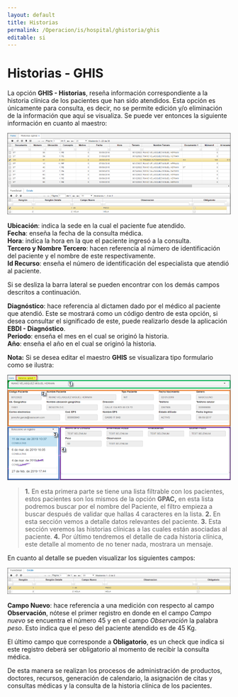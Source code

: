 ```yaml
---
layout: default
title: Historias
permalink: /Operacion/is/hospital/ghistoria/ghis
editable: si
---
```


# Historias - GHIS


La opción **GHIS - Historias**, reseña información correspondiente a la historia clínica de los pacientes que han sido atendidos. Esta opción es únicamente para consulta, es decir, no se permite edición y/o eliminación de la información que aquí se visualiza. Se puede ver entonces la siguiente información en cuanto al maestro:  


![](ghis1.png)


**Ubicación**: indica la sede en la cual el paciente fue atendido.  
**Fecha**: enseña la fecha de la consulta médica.  
**Hora**: indica la hora en la que el paciente ingresó a la consulta.  
**Tercero y Nombre Tercero**: hacen referencia al número de identificación del paciente y el nombre de este respectivamente.  
**Id Recurso**: enseña el número de identificación del especialista que atendió al paciente.  

Si se desliza la barra lateral se pueden encontrar con los demás campos descritos a continuación.  

**Diagnóstico**: hace referencia al dictamen dado por el médico al paciente que atendió. Este se mostrará como un código dentro de esta opción, si desea consultar el significado de este, puede realizarlo desde la aplicación **EBDI - Diagnóstico**.  
**Periodo**: enseña el mes en el cual se originó la historia.  
**Año**: enseña el año en el cual se originó la historia.  



**Nota:** Si se desea editar el maestro **GHIS** se visualizara tipo formulario como se ilustra:

![](ghis3.png)

>**1.** En esta primera parte se tiene una lista filtrable con los pacientes, estos pacientes son los mismos de la opción **GPAC,** en esta lista podremos buscar por el nombre del Paciente, el filtro empieza a buscar después de validar que hallas 4 caracteres en la lista. 
**2.** En esta sección vemos a detalle datos relevantes del paciente. 
**3.** Esta sección veremos las historias clínicas a las cuales están asociadas al paciente. 
**4.** Por último tendremos el detalle de cada historia clínica, este detalle al momento de no tener nada, mostrara un mensaje.  


En cuanto al detalle se pueden visualizar los siguientes campos:  


![](ghis2.png)


**Campo Nuevo**: hace referencia a una medición con respecto al campo **Observación**, nótese el primer registro en donde en el campo _Campo nuevo_ se encuentra el número 45 y en el campo _Observación_ la palabra _peso_. Esto indica que el peso del paciente atendido es de 45 Kg.


El último campo que corresponde a **Obligatorio**, es un check que indica si este registro deberá ser obligatorio al momento de recibir la consulta médica.  

De esta manera se realizan los procesos de administración de productos, doctores, recursos, generación de calendario, la asignación de citas y consultas médicas y la consulta de la historia clínica de los pacientes.  













